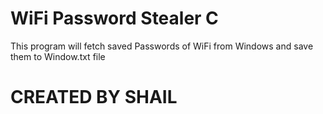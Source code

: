 # WiFi Password Stealer C

This program will fetch saved Passwords of WiFi from Windows and save them to Window.txt file

# CREATED BY SHAIL
